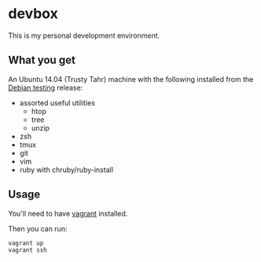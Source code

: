 # devbox

This is my personal development environment.

## What you get

An Ubuntu 14.04 (Trusty Tahr) machine with the following installed from the [Debian testing](https://packages.debian.org/testing/) release:

  - assorted useful utilities
    - htop
    - tree
    - unzip
  - zsh
  - tmux
  - git
  - vim
  - ruby with chruby/ruby-install

## Usage

You'll need to have [vagrant](vagrantup.com) installed.

Then you can run:

    vagrant up
    vagrant ssh
